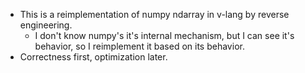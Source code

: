 - This is a reimplementation of numpy ndarray in v-lang by reverse engineering.
    - I don't know numpy's it's internal mechanism, but I can see it's behavior, so I reimplement it based on its behavior.
- Correctness first, optimization later.